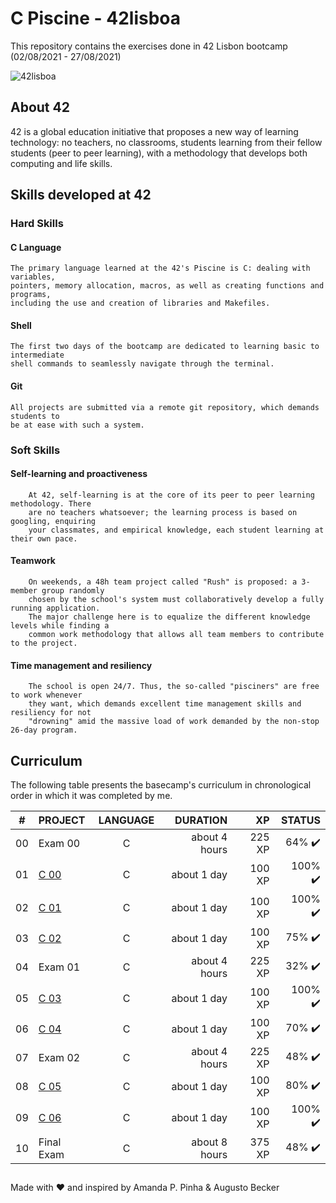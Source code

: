 # C Piscine - 42lisboa
 This repository contains the exercises done in 42 Lisbon bootcamp (02/08/2021 - 27/08/2021)
 
 ![42lisboa](https://i.imgur.com/CmAzFs7.png)

## About 42

42 is a global education initiative that proposes a new way of learning technology: no teachers, no classrooms, students learning from their fellow students (peer to peer learning), with a methodology that develops both computing and life skills.

## Skills developed at 42

### Hard Skills
#### C Language
	The primary language learned at the 42's Piscine is C: dealing with variables,
	pointers, memory allocation, macros, as well as creating functions and programs,
	including the use and creation of libraries and Makefiles.

#### Shell
	The first two days of the bootcamp are dedicated to learning basic to intermediate
	shell commands to seamlessly navigate through the terminal.

#### Git
	All projects are submitted via a remote git repository, which demands students to
	be at ease with such a system.

### Soft Skills
#### Self-learning and proactiveness
		At 42, self-learning is at the core of its peer to peer learning methodology. There
		are no teachers whatsoever; the learning process is based on googling, enquiring
		your classmates, and empirical knowledge, each student learning at their own pace.

#### Teamwork
		On weekends, a 48h team project called "Rush" is proposed: a 3-member group randomly
		chosen by the school's system must collaboratively develop a fully running application.
		The major challenge here is to equalize the different knowledge levels while finding a
		common work methodology that allows all team members to contribute to the project.

#### Time management and resiliency
		The school is open 24/7. Thus, the so-called "pisciners" are free to work whenever
		they want, which demands excellent time management skills and resiliency for not
		"drowning" amid the massive load of work demanded by the non-stop 26-day program.
    
## Curriculum

The following table presents the basecamp's curriculum in chronological order in which it was completed by me.

|#	|PROJECT			|LANGUAGE	|DURATION	|XP		|STATUS				|
|:-:|:--				|:-:		|--:		|--:		|--:				|
|00	|Exam 00			|C		|about 4 hours	|225 XP		|64% :heavy_check_mark:				|
|01	|[C 00](./C%20Piscine/C00)			|C		|about 1 day	|100 XP		|100% :heavy_check_mark:		|
|02	|[C 01](./C%20Piscine/C01)			|C		|about 1 day	|100 XP		|100% :heavy_check_mark:	|
|03	|[C 02](./C%20Piscine/C02)			|C		|about 1 day	|100 XP		|75% :heavy_check_mark:		|
|04	|Exam 01			|C		|about 4 hours	|225 XP		|32% :heavy_check_mark:				|
|05	|[C 03](./C%20Piscine/C03)			|C		|about 1 day	|100 XP		|100% :heavy_check_mark:		|
|06	|[C 04](./C%20Piscine/C04)			|C		|about 1 day	|100 XP		|70% :heavy_check_mark:		|
|07	|Exam 02			|C		|about 4 hours	|225 XP		|48% :heavy_check_mark:				|
|08	|[C 05](./C%20Piscine/C05)			|C		|about 1 day	|100 XP		|80% :heavy_check_mark:		|
|09	|[C 06](./C%20Piscine/C06)			|C		|about 1 day	|100 XP		|100% :heavy_check_mark:		|
|10	|Final Exam			|C		|about 8 hours	|375 XP		|48% :heavy_check_mark:		|


##

Made with :heart: and inspired by Amanda P. Pinha & Augusto Becker
